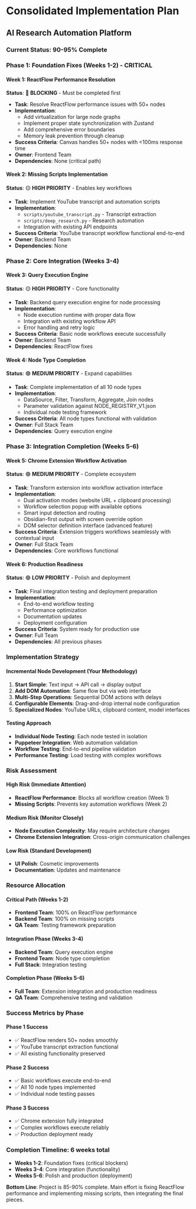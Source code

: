 # Consolidated Implementation Plan
## AI Research Automation Platform

### Current Status: 90-95% Complete

### Phase 1: Foundation Fixes (Weeks 1-2) - **CRITICAL**

#### Week 1: ReactFlow Performance Resolution
**Status**: 🔴 **BLOCKING** - Must be completed first
- **Task**: Resolve ReactFlow performance issues with 50+ nodes
- **Implementation**: 
  - Add virtualization for large node graphs
  - Implement proper state synchronization with Zustand
  - Add comprehensive error boundaries
  - Memory leak prevention through cleanup
- **Success Criteria**: Canvas handles 50+ nodes with <100ms response time
- **Owner**: Frontend Team
- **Dependencies**: None (critical path)

#### Week 2: Missing Scripts Implementation  
**Status**: 🟡 **HIGH PRIORITY** - Enables key workflows
- **Task**: Implement YouTube transcript and automation scripts
- **Implementation**:
  - `scripts/youtube_transcript.py` - Transcript extraction
  - `scripts/deep_research.py` - Research automation
  - Integration with existing API endpoints
- **Success Criteria**: YouTube transcript workflow functional end-to-end
- **Owner**: Backend Team  
- **Dependencies**: None

### Phase 2: Core Integration (Weeks 3-4)

#### Week 3: Query Execution Engine
**Status**: 🟡 **HIGH PRIORITY** - Core functionality
- **Task**: Backend query execution engine for node processing
- **Implementation**:
  - Node execution runtime with proper data flow
  - Integration with existing workflow API
  - Error handling and retry logic
- **Success Criteria**: Basic node workflows execute successfully
- **Owner**: Backend Team
- **Dependencies**: ReactFlow fixes

#### Week 4: Node Type Completion
**Status**: 🟢 **MEDIUM PRIORITY** - Expand capabilities  
- **Task**: Complete implementation of all 10 node types
- **Implementation**:
  - DataSource, Filter, Transform, Aggregate, Join nodes
  - Parameter validation against NODE_REGISTRY_V1.json
  - Individual node testing framework
- **Success Criteria**: All node types functional with validation
- **Owner**: Full Stack Team
- **Dependencies**: Query execution engine

### Phase 3: Integration Completion (Weeks 5-6)

#### Week 5: Chrome Extension Workflow Activation
**Status**: 🟢 **MEDIUM PRIORITY** - Complete ecosystem
- **Task**: Transform extension into workflow activation interface
- **Implementation**:
  - Dual activation modes (website URL + clipboard processing)
  - Workflow selection popup with available options
  - Smart input detection and routing
  - Obsidian-first output with screen override option
  - DOM selector definition interface (advanced feature)
- **Success Criteria**: Extension triggers workflows seamlessly with contextual input
- **Owner**: Full Stack Team
- **Dependencies**: Core workflows functional

#### Week 6: Production Readiness
**Status**: 🟢 **LOW PRIORITY** - Polish and deployment
- **Task**: Final integration testing and deployment preparation
- **Implementation**:
  - End-to-end workflow testing
  - Performance optimization
  - Documentation updates
  - Deployment configuration
- **Success Criteria**: System ready for production use
- **Owner**: Full Team
- **Dependencies**: All previous phases

### Implementation Strategy

#### Incremental Node Development (Your Methodology)
1. **Start Simple**: Text input → API call → display output
2. **Add DOM Automation**: Same flow but via web interface
3. **Multi-Step Operations**: Sequential DOM actions with delays
4. **Configurable Elements**: Drag-and-drop internal node configuration
5. **Specialized Nodes**: YouTube URLs, clipboard content, model interfaces

#### Testing Approach
- **Individual Node Testing**: Each node tested in isolation
- **Puppeteer Integration**: Web automation validation
- **Workflow Testing**: End-to-end pipeline validation
- **Performance Testing**: Load testing with complex workflows

### Risk Assessment

#### High Risk (Immediate Attention)
- **ReactFlow Performance**: Blocks all workflow creation (Week 1)
- **Missing Scripts**: Prevents key automation workflows (Week 2)

#### Medium Risk (Monitor Closely)  
- **Node Execution Complexity**: May require architecture changes
- **Chrome Extension Integration**: Cross-origin communication challenges

#### Low Risk (Standard Development)
- **UI Polish**: Cosmetic improvements
- **Documentation**: Updates and maintenance

### Resource Allocation

#### Critical Path (Weeks 1-2)
- **Frontend Team**: 100% on ReactFlow performance
- **Backend Team**: 100% on missing scripts
- **QA Team**: Testing framework preparation

#### Integration Phase (Weeks 3-4)
- **Backend Team**: Query execution engine
- **Frontend Team**: Node type completion
- **Full Stack**: Integration testing

#### Completion Phase (Weeks 5-6)
- **Full Team**: Extension integration and production readiness
- **QA Team**: Comprehensive testing and validation

### Success Metrics by Phase

#### Phase 1 Success
- ✅ ReactFlow renders 50+ nodes smoothly
- ✅ YouTube transcript extraction functional
- ✅ All existing functionality preserved

#### Phase 2 Success  
- ✅ Basic workflows execute end-to-end
- ✅ All 10 node types implemented
- ✅ Individual node testing passes

#### Phase 3 Success
- ✅ Chrome extension fully integrated
- ✅ Complex workflows execute reliably
- ✅ Production deployment ready

### Completion Timeline: **6 weeks total**
- **Weeks 1-2**: Foundation fixes (critical blockers)
- **Weeks 3-4**: Core integration (functionality)  
- **Weeks 5-6**: Polish and production (deployment)

**Bottom Line**: Project is 85-90% complete. Main effort is fixing ReactFlow performance and implementing missing scripts, then integrating the final pieces.